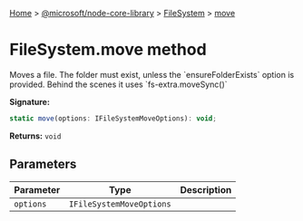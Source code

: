 [Home](./index) &gt; [@microsoft/node-core-library](./node-core-library.md) &gt; [FileSystem](./node-core-library.filesystem.md) &gt; [move](./node-core-library.filesystem.move.md)

# FileSystem.move method

Moves a file. The folder must exist, unless the \`ensureFolderExists\` option is provided. Behind the scenes it uses \`fs-extra.moveSync()\`

**Signature:**
```javascript
static move(options: IFileSystemMoveOptions): void;
```
**Returns:** `void`

## Parameters

|  Parameter | Type | Description |
|  --- | --- | --- |
|  `options` | `IFileSystemMoveOptions` |  |

